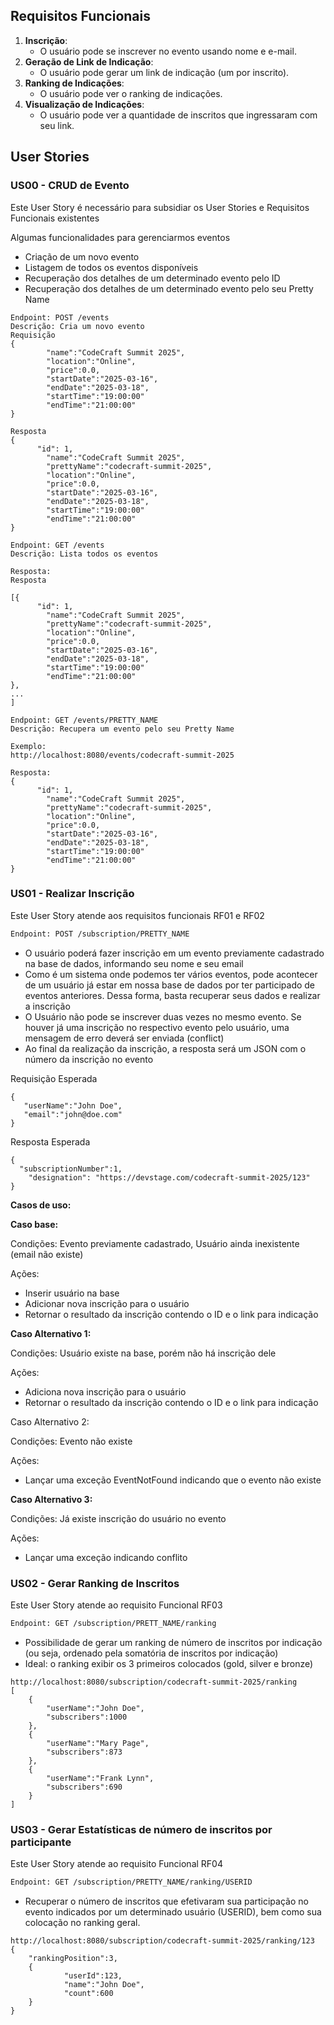 ## Requisitos Funcionais
1. **Inscrição**:
    - O usuário pode se inscrever no evento usando nome e e-mail.
2. **Geração de Link de Indicação**:
    - O usuário pode gerar um link de indicação (um por inscrito).
3. **Ranking de Indicações**:
    - O usuário pode ver o ranking de indicações.
4. **Visualização de Indicações**:
    - O usuário pode ver a quantidade de inscritos que ingressaram com seu link.

## User Stories
### US00 - CRUD de Evento

Este User Story é necessário para subsidiar os User Stories e Requisitos Funcionais existentes

Algumas funcionalidades para gerenciarmos eventos

- Criação de um novo evento
- Listagem de todos os eventos disponíveis
- Recuperação dos detalhes de um determinado evento pelo ID
- Recuperação dos detalhes de um determinado evento pelo seu Pretty Name

```
Endpoint: POST /events
Descrição: Cria um novo evento
Requisição
{
		"name":"CodeCraft Summit 2025",
		"location":"Online",
		"price":0.0,
		"startDate":"2025-03-16",
		"endDate":"2025-03-18",
		"startTime":"19:00:00"
		"endTime":"21:00:00"
}

Resposta 
{
	  "id": 1,
		"name":"CodeCraft Summit 2025",
		"prettyName":"codecraft-summit-2025",
		"location":"Online",
		"price":0.0,
		"startDate":"2025-03-16",
		"endDate":"2025-03-18",
		"startTime":"19:00:00"
		"endTime":"21:00:00"
}
```

```
Endpoint: GET /events
Descrição: Lista todos os eventos

Resposta:
Resposta 

[{
	  "id": 1,
		"name":"CodeCraft Summit 2025",
		"prettyName":"codecraft-summit-2025",
		"location":"Online",
		"price":0.0,
		"startDate":"2025-03-16",
		"endDate":"2025-03-18",
		"startTime":"19:00:00"
		"endTime":"21:00:00"
},
...
]
```

```
Endpoint: GET /events/PRETTY_NAME
Descrição: Recupera um evento pelo seu Pretty Name

Exemplo: 
http://localhost:8080/events/codecraft-summit-2025

Resposta:
{
	  "id": 1,
		"name":"CodeCraft Summit 2025",
		"prettyName":"codecraft-summit-2025",
		"location":"Online",
		"price":0.0,
		"startDate":"2025-03-16",
		"endDate":"2025-03-18",
		"startTime":"19:00:00"
		"endTime":"21:00:00"
}
```

### US01 - Realizar Inscrição

Este User Story atende aos requisitos funcionais RF01 e RF02

```bash
Endpoint: POST /subscription/PRETTY_NAME
```

- O usuário poderá fazer inscrição em um evento previamente cadastrado na base de dados, informando seu nome e seu email
- Como é um sistema onde podemos ter vários eventos, pode acontecer de um usuário já estar em nossa base de dados por ter participado de eventos anteriores. Dessa forma, basta recuperar seus dados e realizar a inscrição
- O Usuário não pode se inscrever duas vezes no mesmo evento. Se houver já uma inscrição no respectivo evento pelo usuário, uma mensagem de erro deverá ser enviada (conflict)
- Ao final da realização da inscrição, a resposta será um JSON com o número da inscrição no evento

Requisição Esperada
```
{
   "userName":"John Doe",
   "email":"john@doe.com"
}
```

Resposta Esperada
```
{ 
  "subscriptionNumber":1,
	"designation": "https://devstage.com/codecraft-summit-2025/123"
}
```

**Casos de uso:**

**Caso base:**

Condições: Evento previamente cadastrado, Usuário ainda inexistente (email não existe)

Ações:

- Inserir usuário na base
- Adicionar nova inscrição para o usuário
- Retornar o resultado da inscrição contendo o ID e o link para indicação

**Caso Alternativo 1:**

Condições: Usuário existe na base, porém não há inscrição dele

Ações:

- Adiciona nova inscrição para o usuário
- Retornar o resultado da inscrição contendo o ID e o link para indicação

Caso Alternativo 2:

Condições: Evento não existe

Ações:

- Lançar uma exceção EventNotFound indicando que o evento não existe

**Caso Alternativo 3:**

Condições: Já existe inscrição do usuário no evento

Ações:

- Lançar uma exceção indicando conflito



### US02 - Gerar Ranking de Inscritos

Este User Story atende ao requisito Funcional RF03

```bash
Endpoint: GET /subscription/PRETT_NAME/ranking
```

- Possibilidade de gerar um ranking de número de inscritos por indicação (ou seja, ordenado pela somatória de inscritos por indicação)
- Ideal: o ranking exibir os 3 primeiros colocados (gold, silver e bronze)

```
http://localhost:8080/subscription/codecraft-summit-2025/ranking
[
	{
		"userName":"John Doe",
		"subscribers":1000
	},
	{
		"userName":"Mary Page",
		"subscribers":873	
	},
	{
		"userName":"Frank Lynn",
		"subscribers":690	
	}
]
```

### US03 - Gerar Estatísticas de número de inscritos por participante

Este User Story atende ao requisito Funcional RF04

```bash
Endpoint: GET /subscription/PRETTY_NAME/ranking/USERID
```

- Recuperar o número de inscritos que efetivaram sua participação no evento indicados por um determinado usuário (USERID), bem como sua colocação no ranking geral.


```
http://localhost:8080/subscription/codecraft-summit-2025/ranking/123
{
	"rankingPosition":3,
	{
			"userId":123,
			"name":"John Doe",
			"count":600
	}
}
```